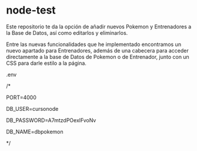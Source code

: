 # node-test
Este repositorio te da la opción de añadir nuevos Pokemon y Entrenadores a la Base de Datos, así como editarlos y eliminarlos.

Entre las nuevas funcionalidades que he implementado encontramos un nuevo apartado para Entrenadores, además de una cabecera para acceder directamente a la base de Datos de Pokemon o de Entrenador, junto con un CSS para darle estilo a la página.

.env

/*

PORT=4000

DB_USER=cursonode

DB_PASSWORD=A7mtzdPOexlFvoNv

DB_NAME=dbpokemon

*/

